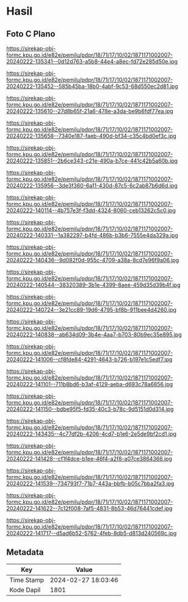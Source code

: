 # Hasil

## Foto C Plano

https://sirekap-obj-formc.kpu.go.id/e82e/pemilu/pdpr/18/71/17/10/02/1871171002007-20240222-135341--0d12d763-a5b8-44e4-a8ec-fd72e285d50e.jpg

https://sirekap-obj-formc.kpu.go.id/e82e/pemilu/pdpr/18/71/17/10/02/1871171002007-20240222-135452--585b45ba-18b0-4abf-9c53-68d550ec2d81.jpg

https://sirekap-obj-formc.kpu.go.id/e82e/pemilu/pdpr/18/71/17/10/02/1871171002007-20240222-135610--27d8b65f-21a6-478e-a3da-be9b6fdf77ea.jpg

https://sirekap-obj-formc.kpu.go.id/e82e/pemilu/pdpr/18/71/17/10/02/1871171002007-20240222-135658--7340e187-faeb-490d-bf34-c35c4bd0ef3c.jpg

https://sirekap-obj-formc.kpu.go.id/e82e/pemilu/pdpr/18/71/17/10/02/1871171002007-20240222-135851--2b6ce343-c21e-490a-b7ce-441c42b5a60b.jpg

https://sirekap-obj-formc.kpu.go.id/e82e/pemilu/pdpr/18/71/17/10/02/1871171002007-20240222-135956--3de3f360-6a11-430d-87c5-6c2ab87b6d6d.jpg

https://sirekap-obj-formc.kpu.go.id/e82e/pemilu/pdpr/18/71/17/10/02/1871171002007-20240222-140114--4b757e3f-f3dd-4324-8060-ceb13262c5c0.jpg

https://sirekap-obj-formc.kpu.go.id/e82e/pemilu/pdpr/18/71/17/10/02/1871171002007-20240222-140331--1a382297-b4fd-486b-b3b6-7555e4da329a.jpg

https://sirekap-obj-formc.kpu.go.id/e82e/pemilu/pdpr/18/71/17/10/02/1871171002007-20240222-140436--9d082f0d-955c-4709-a38a-8cd7e96f9a06.jpg

https://sirekap-obj-formc.kpu.go.id/e82e/pemilu/pdpr/18/71/17/10/02/1871171002007-20240222-140544--38320389-3b1e-4399-8aee-459d35d39b4f.jpg

https://sirekap-obj-formc.kpu.go.id/e82e/pemilu/pdpr/18/71/17/10/02/1871171002007-20240222-140724--3e21cc89-19d6-4795-bf8b-911bee4d4260.jpg

https://sirekap-obj-formc.kpu.go.id/e82e/pemilu/pdpr/18/71/17/10/02/1871171002007-20240222-140838--ab634d09-3b4e-4aa7-b703-80b9ec35e895.jpg

https://sirekap-obj-formc.kpu.go.id/e82e/pemilu/pdpr/18/71/17/10/02/1871171002007-20240222-141006--cf8fde84-4291-4643-b726-b197e1c5edf7.jpg

https://sirekap-obj-formc.kpu.go.id/e82e/pemilu/pdpr/18/71/17/10/02/1871171002007-20240222-141101--711b8bd6-b3af-4129-aeba-d693c78a6856.jpg

https://sirekap-obj-formc.kpu.go.id/e82e/pemilu/pdpr/18/71/17/10/02/1871171002007-20240222-141150--bdbe95f5-fd35-40c3-b78c-9d5151d0d314.jpg

https://sirekap-obj-formc.kpu.go.id/e82e/pemilu/pdpr/18/71/17/10/02/1871171002007-20240222-143435--4c77df2b-4206-4cd7-b1e6-2e5de9bf2cd1.jpg

https://sirekap-obj-formc.kpu.go.id/e82e/pemilu/pdpr/18/71/17/10/02/1871171002007-20240222-141428--cf1f4dce-b1ee-46f4-a2f8-a07ce3864366.jpg

https://sirekap-obj-formc.kpu.go.id/e82e/pemilu/pdpr/18/71/17/10/02/1871171002007-20240222-141539--734793f7-71b7-443a-bbfb-b05c7bba2fa3.jpg

https://sirekap-obj-formc.kpu.go.id/e82e/pemilu/pdpr/18/71/17/10/02/1871171002007-20240222-141622--7c12f008-7af5-4831-8b53-46d76441cdef.jpg

https://sirekap-obj-formc.kpu.go.id/e82e/pemilu/pdpr/18/71/17/10/02/1871171002007-20240222-141717--d5ad6b52-5762-4feb-8db5-d813d240569c.jpg


## Metadata

| Key        | Value               |
| ---------- | ------------------- |
| Time Stamp | 2024-02-27 18:03:46 |
| Kode Dapil | 1801                |




